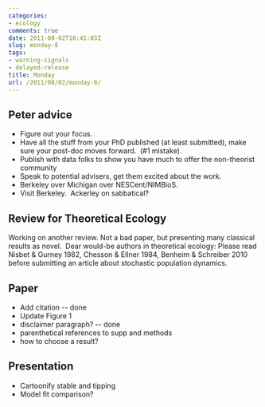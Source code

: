 ```yaml
---
categories:
- ecology
comments: true
date: 2011-08-02T16:41:03Z
slug: monday-8
tags:
- warning-signals
- delayed-release
title: Monday
url: /2011/08/02/monday-8/
---
```


## Peter advice


* Figure out your focus.
* Have all the stuff from your PhD published (at least submitted), make sure your post-doc moves forward.  (#1 mistake).
* Publish with data folks to show you have much to offer the non-theorist community
* Speak to potential advisers, get them excited about the work.
* Berkeley over Michigan over NESCent/NIMBioS.
* Visit Berkeley.  Ackerley on sabbatical?

## Review for Theoretical Ecology

Working on another review. Not a bad paper, but presenting many classical results as novel.  Dear would-be authors in theoretical ecology: Please read Nisbet & Gurney 1982, Chesson & Ellner 1984, Benheim & Schreiber 2010 before submitting an article about stochastic population dynamics.

## Paper

* Add citation -- done
* Update Figure 1
* disclaimer paragraph? -- done
* parenthetical references to supp and methods
* how to choose a result?


## Presentation

* Cartoonify stable and tipping
* Model fit comparison?


